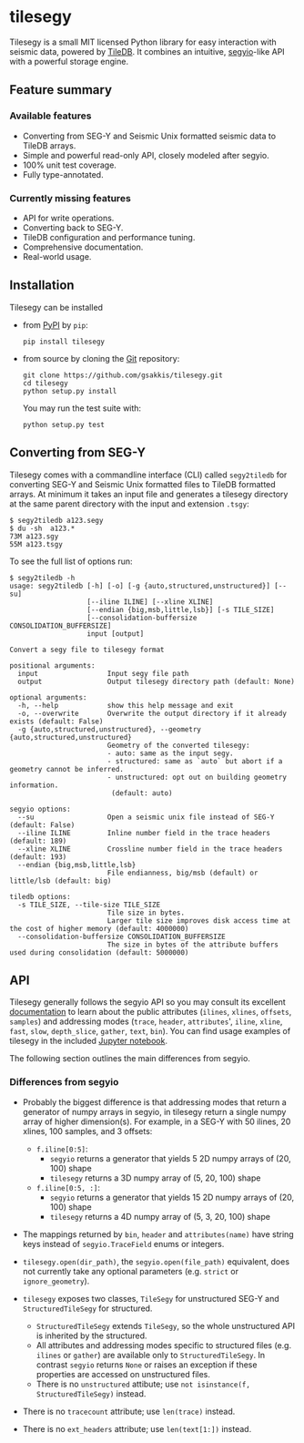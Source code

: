 # tilesegy #

Tilesegy is a small MIT licensed Python library for easy interaction with seismic
data, powered by [TileDB](https://github.com/TileDB-Inc/TileDB). It combines an
intuitive, [segyio](https://github.com/equinor/segyio)-like API with a powerful
storage engine.


## Feature summary ##

### Available features  ###
  * Converting from SEG-Y and Seismic Unix formatted seismic data to TileDB arrays.
  * Simple and powerful read-only API, closely modeled after segyio.
  * 100% unit test coverage.
  * Fully type-annotated.

### Currently missing features ###
  * API for write operations.
  * Converting back to SEG-Y.
  * TileDB configuration and performance tuning.
  * Comprehensive documentation.
  * Real-world usage.


## Installation ##

Tilesegy can be installed

- from [PyPI](https://pypi.org/project/tilesegy/) by `pip`:

      pip install tilesegy

- from source by cloning the [Git](https://github.com/gsakkis/tilesgy) repository:

      git clone https://github.com/gsakkis/tilesegy.git
      cd tilesegy
      python setup.py install

  You may run the test suite with:

      python setup.py test


## Converting from SEG-Y ##

Tilesegy comes with a commandline interface (CLI) called `segy2tiledb` for converting
SEG-Y and Seismic Unix formatted files to TileDB formatted arrays. At minimum it takes
an input file and generates a tilesegy directory at the same parent directory with the
input and extension `.tsgy`:

    $ segy2tiledb a123.segy
    $ du -sh  a123.*
    73M a123.sgy
    55M a123.tsgy

To see the full list of options run:

    $ segy2tiledb -h
    usage: segy2tiledb [-h] [-o] [-g {auto,structured,unstructured}] [--su]
                       [--iline ILINE] [--xline XLINE]
                       [--endian {big,msb,little,lsb}] [-s TILE_SIZE]
                       [--consolidation-buffersize CONSOLIDATION_BUFFERSIZE]
                       input [output]

    Convert a segy file to tilesegy format

    positional arguments:
      input                 Input segy file path
      output                Output tilesegy directory path (default: None)

    optional arguments:
      -h, --help            show this help message and exit
      -o, --overwrite       Overwrite the output directory if it already exists (default: False)
      -g {auto,structured,unstructured}, --geometry {auto,structured,unstructured}
                            Geometry of the converted tilesegy:
                            - auto: same as the input segy.
                            - structured: same as `auto` but abort if a geometry cannot be inferred.
                            - unstructured: opt out on building geometry information.
                             (default: auto)

    segyio options:
      --su                  Open a seismic unix file instead of SEG-Y (default: False)
      --iline ILINE         Inline number field in the trace headers (default: 189)
      --xline XLINE         Crossline number field in the trace headers (default: 193)
      --endian {big,msb,little,lsb}
                            File endianness, big/msb (default) or little/lsb (default: big)

    tiledb options:
      -s TILE_SIZE, --tile-size TILE_SIZE
                            Tile size in bytes.
                            Larger tile size improves disk access time at the cost of higher memory (default: 4000000)
      --consolidation-buffersize CONSOLIDATION_BUFFERSIZE
                            The size in bytes of the attribute buffers used during consolidation (default: 5000000)


## API ##

Tilesegy generally follows the segyio API so you may consult its excellent
[documentation](https://segyio.readthedocs.io/en/latest/index.html) to learn about
the public attributes (`ilines`, `xlines`, `offsets`, `samples`) and addressing modes
(`trace`, `header`, `attributes`', `iline`, `xline`, `fast`, `slow`, `depth_slice`,
`gather`,  `text`, `bin`). You can find usage examples of tilesegy in the included
[Jupyter notebook](https://github.com/gsakkis/tilesegy/blob/master/examples.ipynb).

The following section outlines the main differences from segyio.

### Differences from segyio ###

- Probably the biggest difference is that addressing modes that return a generator of
  numpy arrays in segyio, in tilesegy return a single numpy array of higher dimension(s).
  For example, in a SEG-Y with 50 ilines, 20 xlines, 100 samples, and 3 offsets:
  - `f.iline[0:5]`:
    - `segyio` returns a generator that yields 5 2D numpy arrays of (20, 100) shape
    - `tilesegy` returns a 3D numpy array of (5, 20, 100) shape
  - `f.iline[0:5, :]`:
    - `segyio` returns a generator that yields 15 2D numpy arrays of (20, 100) shape
    - `tilesegy` returns a 4D numpy array of (5, 3, 20, 100) shape

- The mappings returned by `bin`, `header` and `attributes(name)` have string keys
  instead of `segyio.TraceField` enums or integers.

- `tilesegy.open(dir_path)`, the `segyio.open(file_path)` equivalent, does not currently
  take any optional parameters (e.g. `strict` or `ignore_geometry`).

- `tilesegy` exposes two classes, `TileSegy` for unstructured SEG-Y and
  `StructuredTileSegy` for structured.
  - `StructuredTileSegy` extends `TileSegy`, so the whole unstructured API is inherited
    by the structured.
  - All attributes and addressing modes specific to structured files (e.g. `ilines` or
    `gather`) are available only to `StructuredTileSegy`. In contrast `segyio` returns
    `None` or raises an exception if these properties are accessed on unstructured files.
  - There is no `unstructured` attibute; use `not isinstance(f, StructuredTileSegy)` instead.

- There is no `tracecount` attribute; use `len(trace)` instead.
- There is no `ext_headers` attribute; use `len(text[1:])` instead.
